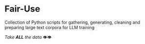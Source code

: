 # Fair-Use

Collection of Python scripts for gathering, generating, cleaning and preparing large text corpora for LLM training

_Take ***ALL*** the data_ 👁️👁️
